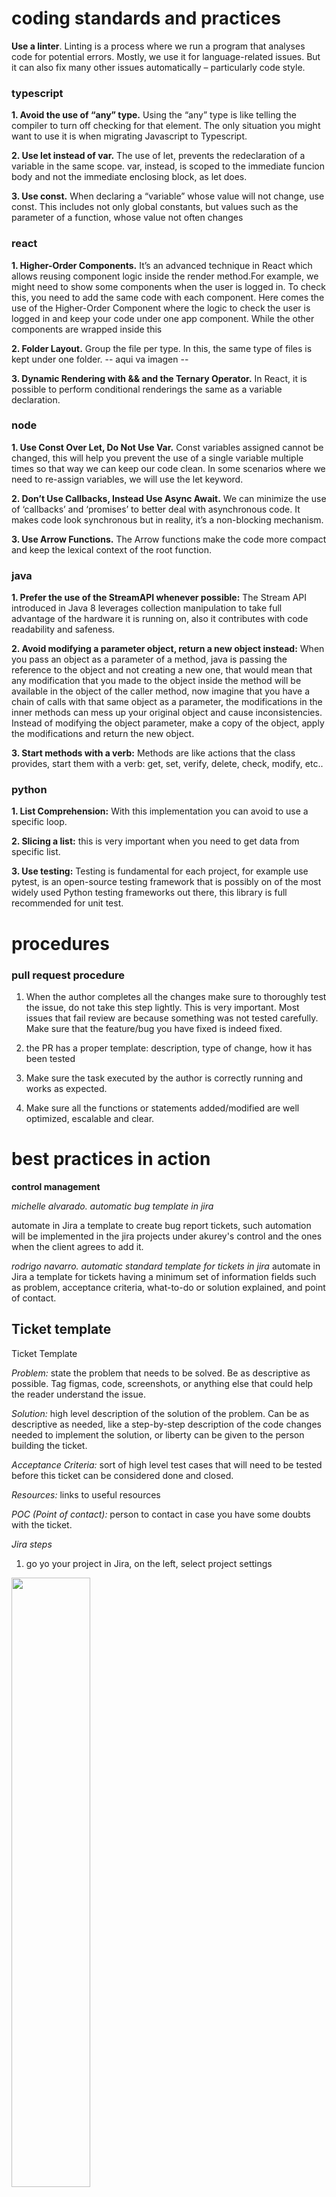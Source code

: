 # coding standards and practices

**Use a linter**. Linting is a process where we run a program that analyses code for potential errors. Mostly, we use it for language-related issues. But it can also fix many other issues automatically – particularly code style.

### **typescript**

**1. Avoid the use of “any” type.** Using the “any” type is like telling the compiler to turn off checking for that element. The only situation you might want to use it is when migrating Javascript to Typescript.

**2. Use let instead of var.** The use of let, prevents the redeclaration of a variable in the same scope. var, instead, is scoped to the immediate funcion body and not the immediate enclosing block, as let does.

**3. Use const.** When declaring a “variable” whose value will not change, use const. This includes not only global constants, but values such as the parameter of a function, whose value not often changes

### **react**
**1. Higher-Order Components.** It’s an advanced technique in React which allows reusing component logic inside the render method.For example, we might need to show some components when the user is logged in. To check this, you need to add the same code with each component. Here comes the use of the Higher-Order Component where the logic to check the user is logged in and keep your code under one app component. While the other components are wrapped inside this

**2. Folder Layout.** Group the file per type. In this, the same type of files is kept under one folder. 
-- aqui va imagen --

**3. Dynamic Rendering with && and the Ternary Operator.** In React, it is possible to perform conditional renderings the same as a variable declaration. 

### **node**
**1. Use Const Over Let, Do Not Use Var.** Const variables assigned cannot be changed, this will help you prevent the use of a single variable multiple times so that way we can keep our code clean. In some scenarios where we need to re-assign variables, we will use the let keyword.

**2. Don’t Use Callbacks, Instead Use Async Await.** We can minimize the use of ‘callbacks’ and ‘promises’ to better deal with asynchronous code. It makes code look synchronous but in reality, it’s a non-blocking mechanism. 

**3. Use Arrow Functions.** The Arrow functions make the code more compact and keep the lexical context of the root function. 

### **java**
**1. Prefer the use of the StreamAPI whenever possible:** The Stream API introduced in Java 8 leverages collection manipulation to take full advantage of the hardware it is running on, also it contributes with code readability and safeness.

**2. Avoid modifying a parameter object, return a new object instead:** When you pass an object as a parameter of a method, java is passing the reference to the object and not creating a new one, that would mean that any modification that you made to the object inside the method will be available in the object of the caller method, now imagine that you have a chain of calls with that same object as a parameter, the modifications in the inner methods can mess up your original object and cause inconsistencies. Instead of modifying the object parameter, make a copy of the object, apply the modifications and return the new object.

**3. Start methods with a verb:** Methods are like actions that the class provides, start them with a verb: get, set, verify, delete, check, modify, etc..

### **python**
**1. List Comprehension:** With this implementation you can avoid to use a specific loop.

**2. Slicing a list:** this is very important when you need to get data from specific list.

**3. Use testing:**  Testing is fundamental for each project, for example use pytest, is an open-source testing framework that is possibly on of the most widely used Python testing frameworks out there, this library is full recommended for unit test.

# procedures

### **pull request procedure**
1. When the author completes all the changes make sure to thoroughly test the issue, do not take this step lightly. This is very important. Most issues that fail review are because something was not tested carefully. Make sure that the feature/bug you have fixed is indeed fixed.

2. the PR has a proper template: description, type of change, how it has been tested

3. Make sure the task executed by the author is correctly running and works as expected.

4. Make sure all the functions or statements added/modified are well optimized, escalable and clear.


# best practices in action

**control management**


*michelle alvarado. automatic bug template in jira*

automate in Jira a template to create bug report tickets, such automation will be implemented in the jira projects under akurey's control and the ones when the client agrees to add it.

*rodrigo navarro. automatic standard template for tickets in jira*
automate in Jira a template for tickets having a minimum set of information fields such as problem, acceptance criteria, what-to-do or solution explained, and point of contact. 

## Ticket template

Ticket Template

*Problem:* state the problem that needs to be solved. Be as descriptive as possible. Tag figmas, code, screenshots, or anything else that could help the reader understand the issue. 

*Solution:* high level description of the solution of the problem. Can be as descriptive as needed, like a step-by-step description of the code changes needed to implement the solution, or liberty can be given to the person building the ticket. 

*Acceptance Criteria:* sort of high level test cases that will need to be tested before this ticket can be considered done and closed. 

*Resources:* links to useful resources 

*POC (Point of contact):* person to contact in case you have some doubts with the ticket. 

*Jira steps* 

1. go yo your project in Jira, on the left, select project settings 

<img src="/assets/images/ticket_step_1.png" width=50% height=50%> 

2. select issue types 

<img src="/assets/images/ticket_step_2.png" width=50% height=50%> 

3. In the following page, edit each kind of ticket and add the appropriate template in the description. then save the changes. 

<img src="/assets/images/ticket_step_3.png" width=50% height=50%> 


*Front End Bug Template (Jira steps)*  

to access the templates from the official qa document follow this link: 

https://docs.google.com/document/d/1YhcdHOAOyjwA-ZgbPbRyCJq1Vsp11ErK/edit 

1. follow previous steps  1 and 2 

2. on the issue types page, check if the bug issue type is enabled, if not add it. click on add issue type, then, select the type “Bug” from the modal and click on “add” 

<img src="/assets/images/ticket_step_4.png" width=50% height=50%> 
<img src="/assets/images/ticket_step_5.png" width=50% height=50%> 

3. let’s assume that the issue type added in the step 2 is going to be for FE bugs, so change the name and description accordingly 

<img src="/assets/images/ticket_step_6.png" width=50% height=50%>   

4. in the description field add the following sections: bug type, description of the bug, steps to reproduce, possible cause and evidence 

<img src="/assets/images/ticket_step_7.png" width=50% height=50%>   

5. drag and drop or simply click on a paragraph field to create one for specifying the devices in which the bug happened. then opy and paste the devices specification from the template 

<img src="/assets/images/ticket_step_8.png" width=50% height=50%>   
<img src="/assets/images/ticket_step_9.png" width=50% height=50%>   

6. drag and drop or simply click on a dropdown field to create one for selecting the environment in which the bug happened. then, create each environment option 

<img src="/assets/images/ticket_step_10.png" width=50% height=50%>   

7. from previously-created fields, select the priority field and then select the default priority, for example “medium”

<img src="/assets/images/ticket_step_11.png" width=50% height=50%>   

8. click on a dropdown field for creating a new one for specifying the risk level of the bug. For example: 

<img src="/assets/images/ticket_step_12.png" width=50% height=50%>   

9. now it’s time to save the changes and enjoy the new and wonderful template for FE bugs. suggestion: mark the “required” checkbox in each field for avoiding missing important parts while writing an FE bug. 

<img src="/assets/images/ticket_step_13.png" width=50% height=50%>   

*API Bug Template (Jira steps)*  

prerequisites: follow steps  1, 2 from the Jira Steps

templates for FE and API defects are documented in the following document: https://docs.google.com/document/d/1YhcdHOAOyjwA-ZgbPbRyCJq1Vsp11ErK/edit


1. on the issue types page, check if the bug issue type is enabled, if not add it. first, click on add issue type, then, select the type “Bug” from the modal and click on “add”

<img src="/assets/images/ticket_step_4.png" width=50% height=50%>   
<img src="/assets/images/ticket_step_5.png" width=50% height=50%>   

2. let’s assume that the issue type added in the step 2 is going to be for API bugs, so change the name and description accordingly 

<img src="/assets/images/ticket_step_14.png" width=50% height=50%>   

3. in the description field add the following sections: bug type, description of the bug, the tool used to test, base URL, EP path, params (could be none), headers (could be none), body (could be none), possible cause and evidence

<img src="/assets/images/ticket_step_15.png" width=50% height=50%>   

4. drag and drop or simply click on a dropdown field to create one for selecting the environment in which the bug happened. then, create each environment option

<img src="/assets/images/ticket_step_16.png" width=50% height=50%>   
<img src="/assets/images/ticket_step_17.png" width=50% height=50%>   


5. drag and drop or simply click on a dropdown field to create one for specify the type of request that is failing and create an option for each type of request

<img src="/assets/images/ticket_step_16.png" width=50% height=50%>   

<img src="/assets/images/ticket_step_18.png" width=50% height=50%>   

6. from previously-created fields, select the priority field, and then select the default priority, for example “medium”

<img src="/assets/images/ticket_step_11.png" width=50% height=50%>   

7. click on a dropdown field for creating a new one for specifying the risk level of the bug. for example: 

<img src="/assets/images/ticket_step_12.png" width=50% height=50%>   

8. now it’s time to save the template 

<img src="/assets/images/ticket_step_19.png" width=50% height=50%>    


-----------------------------------

*lindsay morales, soledad kooper, diego cantillo. clear content structures and project documentation*

this is the definition and example of a concept map, the account manager is encouraged to build a concept map of the starting project and then analyze it in detail along with the team members. the maintenance of such map is not mandatory. the technological tool to build it, store it and share is also an account manager criteria.  

concept maps can help you quickly structure or organize the information generated from a brainstorming session. concept maps are sensemaking tools that connect many ideas, objects, and events within a domain and, as a result, help organise and visualise knowledge. you start with an overarching concept that you break down into its smaller parts, using arrows and linking words to show how ideas are connected. Concept maps are helpful in any field by driving creative and visual thinking. a concept map helps you gain a better understanding of complex topics, see the big picture, and discover new connections through a collaborative and visual approach. concept maps are always used to structure your thoughts or quickly visualize information.

**The process of concept mapping involves three major steps:** 

1. List key concepts/terms related to the topic 
2. Build up concepts to elaborate key concepts
3. Identify links between concepts 

_structure_: concept maps usually follow a hierarchical top-to-bottom format. 

_focus_: concept maps involve many connected ideas or concepts. 

_labels_: concept maps use linking words to illustrate relationships between concepts. 

_purpose_: concept maps or conceptual charts are best used for consolidating knowledge and analyzing problems, and require detailed thinking.

**example**:

![example of a sales concept map](/assets/images/sales%20concept%20map.png) 


any starting project must have valuable information for the team members, the tools to document it, what information is available, and which information have more value for the team is an account manager criteria. the following list are suggested items for any starting project. 

1. project folder hierarchy 
the desire folder distribution of the project will depends of the kind of project, the architectural design, boilerplates, the technology and requirements of the project

    for example it can be represent it using a diagram tool 

    <img src="/assets/images/file%20distribution.png"/>

    or using the folder explorer tool in your favorite IDE 

    ![project explorer tool, example of basic react project](/assets/images/react%20folder%20distribution.png)


2. conceptual map, as described above 

3. workflows, description, steps, restrictions and limitations 

    the account manager or the person designed to design such workflows decides the tool and how to share it to the team.

    ![](/assets/images/sign%20up%20workflow.png) 

4. project external services or services hierarchy (aws, gpa, azure, or similar)
    have a map or directory of the external services in the project, a diagram might work also in order to show the dependencies and relationships among the external components

    ![](/assets/images/external%20services.png) 

5. important project assets and its description

    design department will provide standard assets and information for the project. There's a minimum of information expected. check in this sections such requirements. bellow some examples:

    ![](/assets/images/assetsexample.png)

6. architecture design focus in backend distribution and databases  
    there's not specific rules and shapes to diagram an architecture, but is always recommended to have at least a first version to visualize: 

- technological components
- 3rd party services
- technologies to be use in all the layers: presentation, business and data
- protocols, dependencies and interconectivity 

    bellow some examples

    ![](/assets/images/archi1.jpg) 
    ![](/assets/images/archi2.png)
    ![](/assets/images/archi5.png) 
    ![](/assets/images/archi6.jpg) 


7. fields relationship among database fields and frontend fields 

    the most important goal on this is to map which fields are important in the frontend and how such fields are related to database fields

    ![](/assets/images/sign%20up%20fields.png)

8. potential errors and how to tackle them 

    this information must be build during project execution and becomes extremely important for on going projects. this information reduce blocking time for new team members and when building the dev environtment from scratch. 

    these are examples of problems and how to taclke, keep it simple and using reacheable words. 

_Maligned structs_ 

For reference on this issue, visit the following article: http://onedomain.com/ff/help/article-180

--------------------------------------

_Problems updating vendors_ 

when updating vendors using Go modules you may encounter the following error: 

run vendor library-x master 
go: github.com/facility/library-x master => v1.39.2-0.20201030171102-0132eeef438a 
go get: inconsistent versions: 
    github.com/facility/library-x@v1.39.2-0.20201030171102-0132eeef438a from github.com/facility/library-x@master
    requires github.com/facility/library-x@v4.0.0+incompatible
    (not github.com/facility/library-x@v1.39.2-0.20201030171102-0132eeef438a from github.com/facility/library-x@master)

solution: 
make sure you are in Go 1.14+

--------------------------------------

_Problems with the run proto command_ 

When you try to run the proto command in any of the golang MS you need all the repositories cloned in your computer. If that is not the case, you will find some errors like these:

github.com/facility/clinic/api/proto: warning: directory does not exist.
github.com/facility/mpi/api/proto: warning: directory does not exist.
github.com/facility/meeting/api/proto: warning: directory does not exist.

--------------------------------------

9. members rol description 
    at least have the person name and the brief role description. when posibble list each person role functions as describe below in the example

*Mariana Musk, Technical Architect Rol* 
- analyze and review codes PR (pull request)
- design and analyze Technical Approaches for the solution.
- oversees assigned programs and provide guidance to team members.
- provide full support to the client by explaining approaches we took or may take, doing research, and bug fixing.
- participate in several tech meetings.
- support BA folks on their technical ask.
- communication with apps member to align on our products and share knowledge.
- analyze Technical Documents provided by clients to adjust our site solutions to their systems.
- evaluate and select appropriate software and/or hardware.

*Aurelio Fuentes, Business Architect Rol* 
- work with the Technical Analysts and development team to clarify specifications.
- coordinate workload with others BA.
- review, create and update technical documents.
- perform requirements analysis.
- gather, validate and document business requirements.
- join technical meetings.
- analyze business scenarios.
- create Mock Apis.

another useful option in this section is the team roster table 

![](/assets/images/teamroster.png)


10. project scope 

    the suggested project scope consist in a business card or visualization including the following information 
- business goal of the project
- near milestores of the project
- everyone's contribution level to such of milestones 
- progress balance updated 


-----------------------------------

**operations**


*heiner leon, improve slack communication productivity over slack*

reinforce the slack guide for the correctness practice in the company, channels refactoring, improve searching for info and insisist in practicing the guideline.

The first two task will be completed by Sep 30rd
- normalize public and private channels 
- reduce noise in public directory 
- move project's channels from public to private 

-----------------------------------

*esteban damazio, async stand-up updates*

when performing daily stand-ups send in slack a 3 part message with the Most Important Thing Yesterday (MITY), Today (MITT), and blockers using short sentences. If needed, a subject can be expanded on a Slack thread or similar. Also tag concerned people on specific updates. 

the-a-team, in charge of odoo, website and the internal apps of the company started using this format and async updates in slack since Sep 1st.  

-----------------------------------

**technical**


*velvet, ana elena, maría jesús, michelle lacouture, pablo calderon, victoria. standard to export assets to dev team*

design the order, schema, values, outputs and organization of how the assets must be released to dev team for mobile and web apps. use this guideline to check how you as a designer is releasing assets to devs, but also devs, to detect missing parts

sharing best practices is an excellent way to improve the performance and productivity of our team. It can help us fill knowledge gaps, improve efficiency, encourage leadership, and more. 

Benefits of applying best practices

- improve our workflow as a team.
- fill information gaps.
- smooth project handoff from one designer to another.
- avoid miscommunication issues with the team and client.
- reduces meetings' time.
- improve efficiency and project understanding.

revision, 09-29-2022

## asset - images

1. File management

    In order to deliver the images to the development team, there is necessary to create a file where they can find the images easily. The path structure to place the images should be hierarchical. The recommendation is to use screens as the main files.

    *Main Screen 1 / Section / Image*

- create a folder for all the images
- design a hierarchical path
- for websites, at the end of the path, make 3 folders: *_Mobile, Tablet, Desktop_*

2. name conventions

- image name must describe content in general, such file names will serve for SEO purposes
- words in the image name separated by -, 
    ex: image-name.jpg, 
    home-green-backyard-and-akurey-house.jpg 
- all letters in lowercase

3. image content structure

- explore the image structure, checking what elements sorrounding the image can be place within the image, reducing extra lines of development code 

4. image format

- JPG format is priority, easy to compress, good quality image, reduced image size
- when the image has rounded borders or is a circular image, use the normal JPG and the devs will code the round effect by css 
- use PNG only when transparent background is required
- use GIF to simulate animations 
- SVG is advisible for logos, icons or images required to scale in/out without loosing resolution 

5. image dimensions / responsiveness 
- for websites create 3 device optimized images: mobile, tablet and desktop
- tablet and desktop image might be the same depending on the image structure and page breakpoints 
- for mobile smaller images are always required 
- be aware in optimizing load time because of images weight 


-----------------------------------

*esteban jiménez, reduce potential errors by having general settings in web projects*

have a settings standard file in web projects to have measures, colors and others to be use by all the web components keeping consistency.

after a research about what and how the general settings of a web projected have been managed by others, a minimum settings structure is suggested by akurey standards on October 3rd, 2022.

## Base scss/css
Given the fact that many projets use different languages and structures, there isn't an unique way to define how the scss/css is handled across them. But there are some basics to every project lead should consider to include at the beginning.

## Having a base styles folder
Within the project structure there should be a *Base/Settings* folder where the general webapp measures, colors, breakingpoints and so on, are defined. Here is a basic structure (can grow depending on the project). 

```css
sass/
|- base/
| |- _common.scss
| |- _measurements.scss
| |- _colors.scss
| |- _breakpoints.scss
| |- main.scss
```

those are quick examples of the expected general information in such of files 

```css
//-- common.scss --//

//_ font _//
.small{font-size: 10px;}
.big{font-size: 14px;}
.le{text-align:left;}
.ri{text-align:right;}
.bold{font-weight:bold;}

//_ display _//
.none{display: none ;}
.none_i{display: none ;}
.block{display: block ;}
.inline{display: inline ;}
...

// depends on project size and needs //
```


```css
//-- measurements.scss --//
$spacing-block: 4px;
$grid-block: $spacing-block * 2;
$grid-block-2x: $grid-block * 2;
$grid-block-4x: $grid-block * 4;
...
```

```css
//-- _colors.scss --//

//- Basic Colors -//
$transparent: transparent;
$black: #000;
$white: #fff;
$error-red: #EE4B2B;
$success-green: #33FF38;
...

//- Primary -//
...

//- Secondary -//
...
```

```css
//-- breakingpoints.scss --//

$mid-phone-upper = 670px;
$big-phone-upper = 860px;
$tablet-upper: 1024px;
$desktop-upper: 1280px;
...
```

considering a bigger project, you could go for something that includes a reset, icons and other important settings, separating them into two main subfolders /config (general) and /local (project specific) structured as so: 

```css
sass/
|- config/
| |- _common.scss
| |- _cdn.scss
| |- _colors.scss
| |- _directions.scss
| |- _breakpoints.scss
| |- _layers.scss
|- local/
| |- _mixins.scss        
| |- _resets.scss     // normalize + resets + typography
| |- _fonts.scss      
| |- _icons.scss
| |- _utilities.scss
| |- _grids.scss
|- _config.scss
|- _local.scss
|- main.scss
``` 

*In this case there will be two files created at the end called config.scss and local.scss that import every scss within the two folders.*

## Single import 

Having everything under a single folder simplifies the looking for base styles, but still doesn't simplify the importing of styles across the project, therefore, all files defined in the base folder should be imported in a single scss file 

***main.scss*** as: 

```css
@import "colors";
@import "breakpoints";
...
@import "local";
```

Then, inside other project files it will be as easy as calling this main.scss and using whatever is needed from the styles defined previously.  



-----------------------------------

*fabricio alvarado, guro in github desktop*

increase productivity and reduce github conflicts by becoming excersise time consuming situations under visual github tools. people is using commmand line, github desktop and some other visual tools for this purpose. the goal is to teach people how easy specific cases when using such tools:

use cases to explore 
1. how to visualize changes before a commit or merge, comparing branches 
2. how to solve merge conflicts on visual tools 

expected date, nov 10th


-----------------------------------

*fernando segovia, peer reviews to improve PRs efficacy*

fernando will keep a log for himself of peer reviews performed: date, feature, person, findings and brief note describing why this PR required a peer review. find out a niche where to suggest, implement and monitor such practice. 

fernando will perform meetings to set how is going to perform the peer reviews when doing PRs.

rodrigo navarro -> fernanda porras, randall moya, franco 

roy cordero -> andrey sanchez, oscar chavarría

Final guideline by September 30th


-----------------------------------

*juan josé alpizar, security practices for mobile apps*

perform an assessment of developed mobile apps in akurey to list vulnerabilities and establish a set of minimum security practices for the dev team.

By friday 08/19th, three apps were check: 

- PureHealth, check with Alejandro Arce
- Joypath, check with Alejandro Arce
- Unimart, check with Wilson Lopez

a workshop to improve mobile security will be perform in 2023, based on the HonoredEd experience. in the mean time, akurey decides to become pro owasp practices to secure mobile apps againts the most common vulnerabilities.

please use this checklist wise to improve your solution deliverable and your team experience in creating more secure apps.

the OWASP Top 10 provides rankings of—and remediation guidance for—the top 10 most critical mobile application security risks. Leveraging the extensive knowledge and experience of the OWASP’s open community contributors, the report is based on a consensus among security experts from around the world. Risks are ranked according to the frequency of discovered security defects, the severity of the uncovered vulnerabilities, and the magnitude of their potential impacts. 

![](/assets/images/owasp-mobile-top-10.png)

1. *improper platform usage* 

iOS, android, or windows phone provide different capabilities and features that you can use. If the app does not use an existing function or even uses it incorrectly, this is called improper use. This can be, for example, a violation of published guidelines that affects the security of the app. read and be aware of the platform guidelines. 

2. *insecure data storage* 

insecure data storage as well as unintentional data leaks. mobile application penetration testing tools help uncover such grievances, including databases, manifest file, logs, cookies, clound sync and more. 

3. *insecure communication*

Your app transports data from point A to point B, ff this transport is insecure, the risk increases. the main mobile application penetration testing tools will support you in detecting faulty app-to-server or mobile-to-mobile communication. make sure the channel is secure to transport encryptions, passwords, account details or private user information. 

4. *insecure authentication*

there are many different ways that the app can provide insecure authentication. a classic example is a back-end API service request that the mobile app executes anonymously without relying on an access token. additionally, there are still apps that store passwords locally in clear text. 

5. *lack of cryptography* 

the insecure use of cryptography can be observed in most app applications. this is almost always one of two problems: a fundamentally flawed process behind the encryption mechanisms or the implementation of a weak algorithm.

6. *insecure authorization* 

authorization deals with the verification of an identified person. It verifies that the necessary authorizations are in place to perform certain actions. you need to secure these vulnerabilities as soon as possible to protect your sensitive corporate data from unwanted access.

7. *poor client code quality* 

all vulnerabilities from code-level errors can provide attackers with a way inside. The main risk lies in the need to make localized changes to the code. In particular, insecure API usage or insecure language constructs are common problems that you need to fix directly at the code level.

8. *code manipulation* 

from a technical perspective, any code on a mobile device is vulnerable to tampering. this is because the mobile code is running in a foreign environment. it is no longer under the control of your organization. Therefore, there are numerous ways to modify it at will. you should always consider these unauthorized changes in the context of business implications.

9. *reverse engineering* 

attackers who want to understand how your app works can use reverse-engineering to access all the information they need. especially metadata, which is supposed to be a relief for your programmers, is a high risk. basically, if you can clearly understand the string table of the binary or cross-functional analysis is possible, the app is considered at risk.

10. *Extraneous Functionality* 

hidden backdoor functionality or internal security controls are a common problem in mobile applications. The problem with them is that they are not only useful for developers, but also for hackers. This allows them, for example, to disable 2-factor authentication or change basic functionality.

-----------------------------------

*wilson lopez, jonathan salazar, esteban navarro, luis diego aguilar, kristal duran,  standardize toDo format*

team is going to design a format for toDOs in code, look if search or any other tool within the code editor to display all the toDos.

the implementation of the toDo format is ready, starting in september the team we'll collect the extension of its use in the current project.

counters , next count Octobr 18th

- 09/06/2022
    Jona: 0
    Luis: 1
    Esteban: 12
    Wilson: 10
    Kris: 0

counters , next count October 25th

- 10/04/2022
    Jona: 0
    Luis: 0  , agrega 5 al proyecto de rescate animal
    Esteban: 2
    Wilson: 0
    Kris: 0

-----------------------------------

*roy cordero, jonathan avalos, arturo padilla, jason solano. micronaut microservices boilerplate*

build, test and release a boilerplate for micronaut microservices architecture, following within multiple best practices and architectural patterns.

due date: friday 5th, have the first basic version of the boilerplate ready for projects from scratch. 

In the next steps, a list of the practices and architectural patterns will be set. 


-----------------------------------

*yeison picado, conditional correctness structure*

improve general code quality and reduce errors by the constant practice of correct conditional statements such as if, switch and ? 

*conditional correcness checklist*

1. the often condition must be first
2. circuit break principle on conditions order
3. early termination (break, return)
4. when many cases are required to evaluated, the switch is better than if
5. ifs changing just one variable state can be transform into ternary conditional operation 

on revision keep a log with revision date, person, amount of ifs reviewed, amount of ifs fixed

Mainor Sancho 
24/8/2022, Revisados: 15, Sugerencia persona: 2, Suerencias proyecto: 1 
18/10/2022, Revisados: 20, Sugerencia persona: 3, Suerencias proyecto: 0

Fernando Segovia 
24/8/2022, Revisados: 15, Sugerencia persona: 0, Suerencias proyecto: 2 
18/10/2022, Revisados: 26, Sugerencia persona: 0, Suerencias proyecto: 8

Andrey Sanchez
9/9/2022, Revisados: 10, Sugerencia persona: 1, Sugerencia proyecto: 1 
20/10/2022, Revisados: 18, Sugerencia persona: 0, Sugerencia proyecto: 0

Esteban Navarro
9/8/2022, Revisados: 15, Sugerencia persona: 1, Sugerencia proyecto: 1 
18/10/2022, Revisados: 18, Sugerencia persona: 0, Sugerencia proyecto: 4

Lindsay 
PENDIENTE, Revisados: 0, Sugerencia persona: 0, Sugerencia proyecto: 0 
PENDIENTE, Revisados: 0, Sugerencia persona: 0, Sugerencia proyecto: 0 

Sugerencia persona: codigo creado por la persona 
Sugerencia proyecto: codigo creado por otra persona pero que esta en el proyecto donde se trabaja, asi que ellos lo pueden mejorar  

-----------------------------------

# pending technical topics

List of tech topics to improve and teach in the company
*   graphql
*   airflow
*   odoo models
*   i18n
*   swift operadores custom, andrey sanchez
*   hasura para graphql, emmanuel murillo
*   vercel, CI/CD, hosting, gratis fácil de usar
*   redux problems al usar componetes de devtools para ver el storage, antipatrones, unsecure, luis diego aguilar
*   custommodal, resusable components, lindsay morales
*   typehead, para react components, lindsay morales
*   mobx, oscar chavarria
*   whitelabeling in react, andrey, oscar chavarria
*   videojs, oscar chavarría
*   connection pooling, rnunez
*   mobile components phone, text, calendar que se pueda ver mes y año actual, con manejo de focus, esteban jimenez
*   Como usar a favor de uno la composicion en react, dado que no hay herencia. https://es.reactjs.org/docs/composition-vs-inheritance.html
*   atomic design, randall moya
*   manejo de logs y errores en front y back
*   heiner leon temas de arquitectura, interfaces proyecto huli
*   serverless tips https://docs.google.com/document/d/1nl4BT1ZG2AAw4iq0SlacDapPO8KCl3W_/edit
*   technical tips from https://docs.google.com/document/d/10MVA31vx0-X_jvUrIF-wGkpSZ05wDlQi/edit

